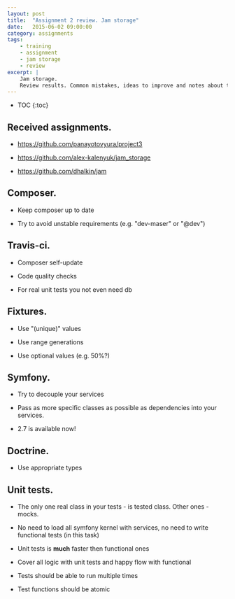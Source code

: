 ```yaml
---
layout: post
title:  "Assignment 2 review. Jam storage"
date:   2015-06-02 09:00:00
category: assignments
tags:
    - training
    - assignment
    - jam storage
    - review
excerpt: |
    Jam storage.
    Review results. Common mistakes, ideas to improve and notes about this assignment.
---
```

* TOC
{:toc}

## Received assignments.

* https://github.com/panayotovyura/project3

* https://github.com/alex-kalenyuk/jam_storage

* https://github.com/dhalkin/jam

## Composer.

* Keep composer up to date

* Try to avoid unstable requirements (e.g. "dev-maser" or "@dev")

## Travis-ci.

* Composer self-update

* Code quality checks

* For real unit tests you not even need db

## Fixtures.

* Use "(unique)" values

* Use range generations

* Use optional values (e.g. 50%?)

## Symfony.

* Try to decouple your services

* Pass as more specific classes as possible as dependencies into your services.

* 2.7 is available now!

## Doctrine.

* Use appropriate types

## Unit tests.

* The only one real class in your tests - is tested class. Other ones - mocks.

* No need to load all symfony kernel with services, no need to write functional tests (in this task)

* Unit tests is **much** faster then functional ones

* Cover all logic with unit tests and happy flow with functional

* Tests should be able to run multiple times

* Test functions should be atomic